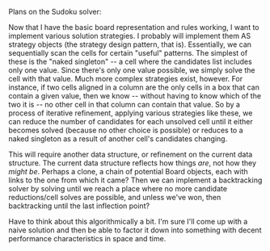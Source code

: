 Plans on the Sudoku solver:

Now that I have the basic board representation and rules working, I want to implement various solution strategies. I probably will implement them AS strategy objects (the strategy design pattern, that is). Essentially, we can sequentially scan the cells for certain "useful" patterns. The simplest of these is the "naked singleton" -- a cell where the candidates list includes only one value. Since there's only one value possible, we simply solve the cell with that value. Much more complex strategies exist, however. For instance, if two cells aligned in a column are the only cells in a box that can contain a given value, then we know -- without having to know which of the two it is -- no other cell in that column can contain that value. So by a process of iterative refinement, applying various strategies like these, we can reduce the number of candidates for each unsolved cell until it either becomes solved (because no other choice is possible) or reduces to a naked singleton as a result of another cell's candidates changing.

This will require another data structure, or refinement on the current data structure. The current data structure reflects how things *are*, not how they *might be*. Perhaps a clone, a chain of potential Board objects, each with links to the one from which it came? Then we can implement a backtracking solver by solving until we reach a place where no more candidate reductions/cell solves are possible, and unless we've won, then backtracking until the last inflection point?

Have to think about this algorithmically a bit. I'm sure I'll come up with a naive solution and then be able to factor it down into something with decent performance characteristics in space and time.
